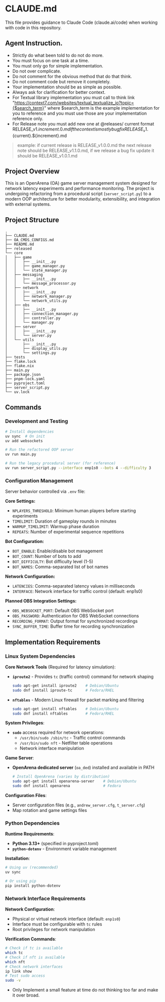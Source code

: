 # CLAUDE.md

This file provides guidance to Claude Code (claude.ai/code) when working with code in this repository.


## Agent Instruction.

- Strictly do what been told to do not do more.
- You must focus on one task at a time.
- You must only go for simple implementation.
- Do not over complicate.
- Do not comment for the obvious method that do that think.
- Do not comment code but remove it completely.
- Your implementation should be as simple as possible.
- Always ask for clarification for better context.
- For Textual library implementation you must call to think link "https://context7.com/websites/textual_textualize_io?topic={$search_term}" where $search_term is the example implementation for you to reference and you must use those are your implementation reference only. 
- For Release note you must add new one at @releases/ current format RELEASE_v1.${increment}.0.md If the context is mostly bug fix RELEASE_v1.${current}.${increment}.md
> example: if current release is RELEASE_v1.0.0.md the next release note should be RELEASE_v1.1.0.md, if we release a bug fix update it should be RELEASE_v1.0.1.md

## Project Overview
This is an OpenArena (OA) game server management system designed for network latency experiments and performance monitoring. The project is undergoing refactoring from a procedural script (`server_script.py`) to a modern OOP architecture for better modularity, extensibility, and integration with external systems.

## Project Structure

```
.
├── CLAUDE.md
├── OA_CMDS_CONFIGS.md
├── README.md
├── released
└── core
│   ├── game
│   │   ├── __init__.py
│   │   ├── game_manager.py
│   │   └── state_manager.py
│   ├── messaging
│   │   ├── __init__.py
│   │   └── message_processor.py
│   ├── network
│   │   ├── __init__.py
│   │   ├── network_manager.py
│   │   └── network_utils.py
│   ├── obs
│   │   ├── __init__.py
│   │   ├── connection_manager.py
│   │   ├── controller.py
│   │   └── manager.py
│   ├── server
│   │   ├── __init__.py
│   │   └── server.py
│   └── utils
│       ├── __init__.py
│       ├── display_utils.py
│       └── settings.py
├── tests 
├── flake.lock
├── flake.nix
├── main.py
├── package.json
├── pnpm-lock.yaml
├── pyproject.toml
├── server_script.py
└── uv.lock
```
## Commands

### Development and Testing
```bash
# Install dependencies
uv sync  # On init
uv add websockets 

# Run the refactored OOP server
uv run main.py

# Run the legacy procedural server (for reference)
uv run server_script.py --interface enp1s0 --bots 4 --difficulty 3
```

### Configuration Management

Server behavior controlled via `.env` file:

**Core Settings:**
- `NPLAYERS_THRESHOLD`: Minimum human players before starting experiments
- `TIMELIMIT`: Duration of gameplay rounds in minutes  
- `WARMUP_TIMELIMIT`: Warmup phase duration
- `REPEATS`: Number of experimental sequence repetitions

**Bot Configuration:**
- `BOT_ENABLE`: Enable/disable bot management
- `BOT_COUNT`: Number of bots to add
- `BOT_DIFFICULTY`: Bot difficulty level (1-5)
- `BOT_NAMES`: Comma-separated list of bot names

**Network Configuration:**
- `LATENCIES`: Comma-separated latency values in milliseconds
- `INTERFACE`: Network interface for traffic control (default: enp1s0)

**Planned OBS Integration Settings:**
- `OBS_WEBSOCKET_PORT`: Default OBS WebSocket port
- `OBS_PASSWORD`: Authentication for OBS WebSocket connections
- `RECORDING_FORMAT`: Output format for synchronized recordings
- `SYNC_BUFFER_TIME`: Buffer time for recording synchronization

## Implementation Requirements

### Linux System Dependencies
**Core Network Tools** (Required for latency simulation):
- **`iproute2`** - Provides `tc` (traffic control) command for network shaping
  ```bash
  sudo apt-get install iproute2    # Debian/Ubuntu
  sudo dnf install iproute-tc      # Fedora/RHEL
  ```

- **`nftables`** - Modern Linux firewall for packet marking and filtering
  ```bash
  sudo apt-get install nftables    # Debian/Ubuntu  
  sudo dnf install nftables        # Fedora/RHEL
  ```

**System Privileges**:
- **`sudo`** access required for network operations:
  - `/usr/bin/sudo /sbin/tc` - Traffic control commands
  - `/usr/bin/sudo nft` - Netfilter table operations
  - Network interface manipulation

**Game Server**:
- **OpenArena dedicated server** (`oa_ded`) installed and available in PATH
  ```bash
  # Install OpenArena (varies by distribution)
  sudo apt-get install openarena-server    # Debian/Ubuntu
  sudo dnf install openarena               # Fedora
  ```

**Configuration Files**:
- Server configuration files (e.g., `andrew_server.cfg`, `t_server.cfg`)
- Map rotation and game settings files

### Python Dependencies
**Runtime Requirements**:
- **Python 3.13+** (specified in pyproject.toml)
- **`python-dotenv`** - Environment variable management

**Installation**:
```bash
# Using uv (recommended)
uv sync

# Or using pip
pip install python-dotenv
```

### Network Interface Requirements
**Network Configuration**:
- Physical or virtual network interface (default: `enp1s0`)
- Interface must be configurable with `tc` rules
- Root privileges for network manipulation

**Verification Commands**:
```bash
# Check if tc is available
which tc
# Check if nft is available  
which nft
# Check network interfaces
ip link show
# Test sudo access
sudo -v
```
- Only Implement a small feature at time do not thinking too far and make it over broad.
